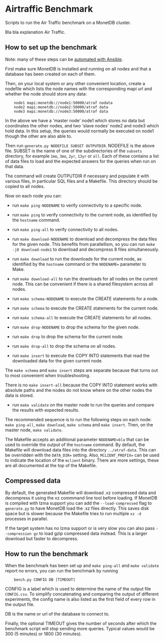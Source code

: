 Airtraffic Benchmark
====================

Scripts to run the Air Traffic benchmark on a MonetDB cluster.

Bla bla explanation Air Traffic.


How to set up the benchmark
---------------------------

Note: many of these steps can be [automated with Ansible](ansible.md).

First make sure MonetDB is installed and running on all nodes
and that a database has been created on each of them.

Then, on your local system or any other convenient location, create
a nodefile which lists the node names with the corresponding
mapi url and whether the node should store any data:

```
    node1 mapi:monetdb://node1:50000/atraf nodata
    node2 mapi:monetdb://node2:50000/atraf data
    node3 mapi:monetdb://node3:50000/atraf data
```

In the above we have a 'master node' node1 which stores no data
but coordinates the other nodes, and two 'slave nodes' node2 and
node3 which hold data.  In this setup, the queries would normally
be executed on node1 though the other are also able to.

Then run `generate.py NODEFILE SUBSET OUTPUTDIR`.  NODEFILE is the
above file.  SUBSET is the name of one of the subdirectories of
the `subsets` directory, for example `1mo`, `3mo`, `2yr`, `13yr`
or `all`.  Each of these contains a list of data files to load
and the expected answers for the queries when run on that data.

The command will create OUTPUTDIR if necessary and populate it with
various files, in particular SQL files and a Makefile.  This directory
should be copied to all nodes.

Now on each node you can:

- run `make ping-NODENAME` to verify connectivity to a specific node.

- run `make ping` to verify connectivity to the current node,
  as identified by the `hostname` command.

- run `make ping-all` to verify connectivity to all nodes.

- run `make download-NODENAME` to download and decompress the data files for
  the given node.  This benefits from parallellism, so you can run
  `make -j8 download-node1` to download and decompress 8 files simultaneously.

- run `make download` to run the downloads for the current node,
  as identified by the `hostname` command or the `NODENAME=` parameter to Make.

- run `make download-all` to run the downloads for all nodes on the current node.
  This can be convenient if there is a shared filesystem across all nodes.

- run `make schema-NODENAME` to execute the CREATE statements for a node.

- run `make schema` to execute the CREATE statements for the current node.

- run `make schema-all` to execute the CREATE statements for all nodes.

- run `make drop-NODENAME` to drop the schema for the given node.

- run `make drop` to drop the schema for the current node.

- run `make drop-all` to drop the schema on all nodes.

- run `make insert` to execute the COPY INTO statements
  that read the downloaded data for the given current node.

The `make schema` and `make insert` steps are separate because that
turns out to most convenient when troubleshooting.

There is no `make insert-all` because the COPY INTO statement works
with absolute paths and the nodes do not know where on the other nodes
the data is stored.

- run `make validate` on the master node to run the queries and
  compare the results with expected results.

The recommended sequence is to run the following steps on each node:
`make ping-all`, `make download`, `make schema` and `make insert`.
Then, on the master node, `make validate`.

The Makefile accepts an additional parameter `NODENAME=bla` that can
be used to override the output of the `hostname` command.
By default, the Makefile will download data files into the directory
`../atraf-data`.  This can be overridden with the `DATA_DIR=` setting.
Also, `MCLIENT_PREFIX=` can be used to indicate the location of the
`mclient` binary.  There are more settings, these are all documented
at the top of the Makefile.


Compressed data
---------------

By default, the generated Makefile will download .xz compressed data
and decompress it using the xz commmand line tool before loading.
If MonetDB is compiled with lzma support you can add the `--load-compressed`
flag to `generate.py` to have MonetDB load the .xz files directly.
This saves disk space but is slower because the Makefile tries to run
multiple `xz -d` processes in parallel.

If the target system has no lzma support or is very slow you can also
pass `--compression gz` to load gzip compressed data instead.  This 
is a larger download but faster to decompress.


How to run the benchmark
------------------------

When the benchmark has been set up and `make ping-all` and `make validate`
report no errors, you can run the benchmark by running

```
    bench.py CONFIG DB [TIMEOUT]
```

CONFIG is a label which is used to determine the name of the output file
`CONFIG.csv`.  To simplify concatenating and comparing the output of
different experiments, the config name is also listed as the first field
of every row in the output file.

DB is the name or url of the database to connect to.

Finally, the optional TIMEOUT gives the number of seconds after which the
benchmark script will stop sending more queries.  Typical values would be
300 (5 minutes) or 1800 (30 minutes).
